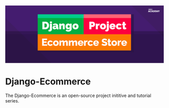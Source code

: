 ![alt text](test1.png)
# Django-Ecommerce
The Django-Ecommerce is an open-source project inititive and tutorial series. 

